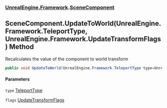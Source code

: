 ### [UnrealEngine.Framework](./UnrealEngine-Framework.md 'UnrealEngine.Framework').[SceneComponent](./SceneComponent.md 'UnrealEngine.Framework.SceneComponent')
## SceneComponent.UpdateToWorld(UnrealEngine.Framework.TeleportType, UnrealEngine.Framework.UpdateTransformFlags) Method
Recalculates the value of the component to world transform  
```csharp
public void UpdateToWorld(UnrealEngine.Framework.TeleportType type=UnrealEngine.Framework.TeleportType.None, UnrealEngine.Framework.UpdateTransformFlags flags=UnrealEngine.Framework.UpdateTransformFlags.None);
```
#### Parameters
<a name='UnrealEngine-Framework-SceneComponent-UpdateToWorld(UnrealEngine-Framework-TeleportType_UnrealEngine-Framework-UpdateTransformFlags)-type'></a>
`type` [TeleportType](./TeleportType.md 'UnrealEngine.Framework.TeleportType')  
  
<a name='UnrealEngine-Framework-SceneComponent-UpdateToWorld(UnrealEngine-Framework-TeleportType_UnrealEngine-Framework-UpdateTransformFlags)-flags'></a>
`flags` [UpdateTransformFlags](./UpdateTransformFlags.md 'UnrealEngine.Framework.UpdateTransformFlags')  
  
